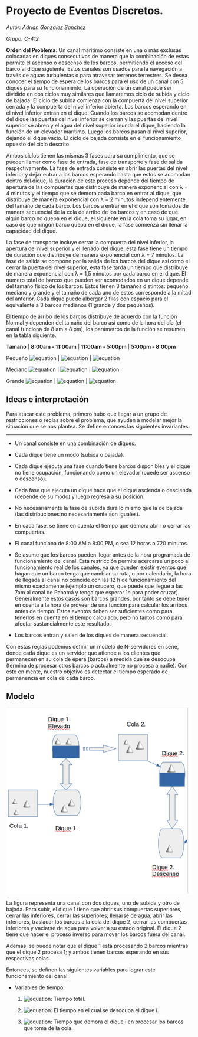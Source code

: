 # Proyecto de Eventos Discretos.

*Autor: Adrian Gonzalez Sanchez*

*Grupo: C-412*

**Orden del Problema**:
Un canal marı́timo consiste en una o más exclusas colocadas en diques consecutivos de manera que la combinación de estas
permite el ascenso o descenso de los barcos, permitiendo el acceso del barco al dique siguiente. Estos canales son usados para la navegación a través de aguas turbulentas o para atravesar terrenos terrestres. Se desea conocer el tiempo de espera de los barcos para el uso de un canal con 5 diques para su funcionamiento. La operación de un canal puede ser dividido en dos ciclos muy similares que llamaremos ciclo de subida y ciclo de bajada. El ciclo de subida comienza con la compuerta del nivel superior cerrada y la compuerta del nivel inferior abierta. Los barcos esperando en el nivel inferior entran en el dique. Cuando los barcos se acomodan dentro del dique las puertas del nivel inferior se cierran y las puertas del nivel superior se abren y el agua del nivel superior inunda el dique, haciendo la función de un elevador marı́timo. Luego los barcos pasan al nivel superior, dejando el dique vacı́o. El ciclo de bajada consiste en el funcionamiento opuesto del ciclo descrito.

Ambos ciclos tienen las mismas 3 fases para su cumplimento, que se pueden llamar como fase de entrada, fase de transporte y fase de salida respectivamente. La fase de entrada consiste en abrir las puertas del nivel inferior y dejar entrar a
los barcos esperando hasta que estos se acomodan dentro del dique, la duración de este proceso depende del tiempo de apertura de las compuertas que distribuye de manera exponencial con λ = 4 minutos y el tiempo que se demora cada barco en entrar al dique, que distribuye de manera exponencial con λ = 2 minutos independientemente del tamaño de cada barco. Los barcos a entrar en el dique son tomados de manera secuencial de la cola de arribo de los barcos y en caso de que algún barco no quepa en el dique, el siguiente en la cola toma su lugar, en caso de que ningún barco quepa en el dique, la fase comienza sin llenar la capacidad del dique. 

La fase de transporte incluye cerrar la compuerta del nivel inferior, la apertura del nivel superior y el llenado del dique, esta fase tiene un tiempo de duración que distribuye de manera exponencial con λ = 7 minutos. La fase de salida se compone por la salida de los barcos del dique ası́ como el cerrar la puerta del nivel superior, esta fase tarda un tiempo que distribuye de manera exponencial con λ = 1,5 minutos por cada barco en el dique. El número total de barcos que pueden ser acomodados en un dique depende del tamaño fı́sico de los barcos. Estos tienen 3 tamaños distintos: pequeño, mediano y grande y el tamaño de cada uno de estos corresponde a la mitad del anterior. Cada dique puede albergar 2 filas con espacio para el equivalente a 3 barcos medianos (1 grande y dos pequeños). 

El tiempo de arribo de los barcos distribuye de acuerdo con la función Normal y dependen del tamaño del barco ası́ como de la hora del dı́a (el canal funciona de 8 am a 8 pm), los parámetros de la función se resumen en la tabla siguiente.

**Tamaño**  |  **8:00am - 11:00am**    | **11:00am - 5:00pm**    |  **5:00pm - 8:00pm**

Pequeño       ![equation](http://www.sciweavers.org/upload/Tex2Img_1585279398/render.png) | ![equation](http://www.sciweavers.org/upload/Tex2Img_1585279281/render.png) | ![equation](http://www.sciweavers.org/upload/Tex2Img_1585279309/render.png)

Mediano      ![equation](http://www.sciweavers.org/upload/Tex2Img_1585279454/render.png) | ![equation](http://www.sciweavers.org/upload/Tex2Img_1585279498/render.png) | ![equation](http://www.sciweavers.org/upload/Tex2Img_1585279537/render.png)

Grande        ![equation](http://www.sciweavers.org/upload/Tex2Img_1585279619/render.png) | ![equation](http://www.sciweavers.org/upload/Tex2Img_1585279645/render.png) | ![equation](http://www.sciweavers.org/upload/Tex2Img_1585279677/render.png)


## Ideas e interpretación

Para atacar este problema, primero hubo que llegar a un grupo de restricciones o reglas sobre el problema, que ayuden a modelar mejor la situación que se nos plantea. Se define entonces las siguientes invariantes:

***
* Un canal consiste en una combinación de diques.

* Cada dique tiene un modo (subida o bajada).

* Cada dique ejecuta una fase cuando tiene barcos disponibles y el dique no tiene ocupación, funcionando como un elevador (puede ser ascenso o descenso).

* Cada fase que ejecuta un dique hace que el dique ascienda o descienda (depende de su modo) y luego regresa a su posición.

* No necesariamente la fase de subida dura lo mismo que la de bajada (las distribuciones no necesariamente son iguales).

* En cada fase, se tiene en cuenta el tiempo que demora abrir o cerrar las compuertas.

* El canal funciona de 8:00 AM a 8:00 PM, o sea 12 horas o 720 minutos.

* Se asume que los barcos pueden llegar antes de la hora programada de funcionamiento del canal. Esta restricción permite acercarse un poco al funcionamiento real de los canales, ya que pueden existir eventos que hagan que un barco tenga que cambiar su ruta, o por calendario, la hora de llegada al canal no coincide con las 12 h de funcionamiento del mismo exactamente (ejemplo un crucero, que puede que llegue a las 7am al canal de Panamá y tenga que esperar 1h para poder cruzar). Generalmente estos casos son barcos grandes, por tanto se debe tener en cuenta a la hora de proveer de una función para calcular los arribos antes de tiempo. Estos eventos deben ser suficientes como para tenerlos en cuenta en el tiempo calculado, pero no tantos como para afectar sustancialmente este resultado.

* Los barcos entran y salen de los diques de manera secuencial.

Con estas reglas podemos definir un modelo de N-servidores en serie, donde cada dique es un servidor que atiende a los clientes que permanecen en su cola de epera (barcos) a medida que se desocupa (termina de procesar otros barcos o actualmente no procesa a nadie). Con esto en mente, nuestro objetivo es detectar el tiempo esperado de permanencia en cola de cada barco.

## Modelo

![](canal.png)

La figura representa una canal con dos diques, uno de subida y otro de bajada. Para subir, el dique 1 tiene que abrir sus compuertas superiores, cerrar las inferiores, cerrar las superiores, llenarse de agua, abrir las inferiores, trasladar los barcos a la cola del dique 2, cerrar las compuertas inferiores y vaciarse de agua para volver a su estado original. El dique 2 tiene que hacer el proceso inverso para mover los barcos fuera del canal.

Además, se puede notar que el dique 1 está procesando 2 barcos mientras que el dique 2 procesa 1; y ambos tienen barcos esperando en sus respectivas colas.

Entonces, se definen las siguientes variables para lograr este funcionamiento del canal:

* Variables de tiempo:

  1. ![equation](http://www.sciweavers.org/upload/Tex2Img_1585336689/render.png): Tiempo total.
  
  2. ![equation](http://www.sciweavers.org/upload/Tex2Img_1585336596/render.png): El tiempo en el cual se desocupa el dique i.
  
  3. ![equation](http://www.sciweavers.org/upload/Tex2Img_1585336727/render.png): Tiempo que demora el dique i en procesar los barcos que toma de la cola.
